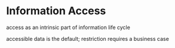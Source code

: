 # Information Access

access as an intrinsic part of information life cycle

accessible data is the default; restriction requires a business case
